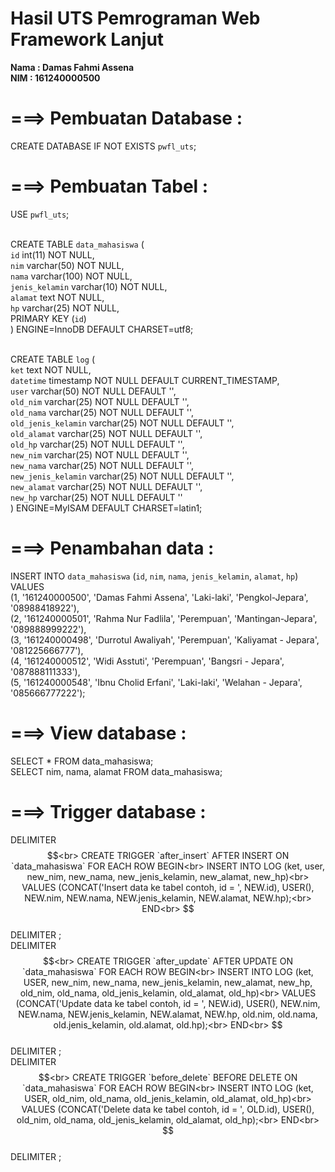 # Hasil UTS Pemrograman Web Framework Lanjut

<strong>Nama  : Damas Fahmi Assena</strong><br>
<strong>NIM   : 161240000500</strong>

# ===> Pembuatan Database :
CREATE DATABASE IF NOT EXISTS `pwfl_uts`;

# ===> Pembuatan Tabel :
USE `pwfl_uts`;<br><br>

CREATE TABLE `data_mahasiswa` (<br>
  `id` int(11) NOT NULL,<br>
  `nim` varchar(50) NOT NULL,<br>
  `nama` varchar(100) NOT NULL,<br>
  `jenis_kelamin` varchar(10) NOT NULL,<br>
  `alamat` text NOT NULL,<br>
  `hp` varchar(25) NOT NULL,<br>
  PRIMARY KEY (`id`)<br>
) ENGINE=InnoDB DEFAULT CHARSET=utf8;<br><br>

CREATE TABLE `log` (<br>
  `ket` text NOT NULL,<br>
  `datetime` timestamp NOT NULL DEFAULT CURRENT_TIMESTAMP,<br>
  `user` varchar(50) NOT NULL DEFAULT '',<br>
  `old_nim` varchar(25) NOT NULL DEFAULT '',<br>
  `old_nama` varchar(25) NOT NULL DEFAULT '',<br>
  `old_jenis_kelamin` varchar(25) NOT NULL DEFAULT '',<br>
  `old_alamat` varchar(25) NOT NULL DEFAULT '',<br>
  `old_hp` varchar(25) NOT NULL DEFAULT '',<br>
  `new_nim` varchar(25) NOT NULL DEFAULT '',<br>
  `new_nama` varchar(25) NOT NULL DEFAULT '',<br>
  `new_jenis_kelamin` varchar(25) NOT NULL DEFAULT '',<br>
  `new_alamat` varchar(25) NOT NULL DEFAULT '',<br>
  `new_hp` varchar(25) NOT NULL DEFAULT ''<br>
) ENGINE=MyISAM DEFAULT CHARSET=latin1;

# ===> Penambahan data :
INSERT INTO `data_mahasiswa` (`id`, `nim`, `nama`, `jenis_kelamin`, `alamat`, `hp`) VALUES<br>
(1, '161240000500', 'Damas Fahmi Assena', 'Laki-laki', 'Pengkol-Jepara', '08988418922'),<br>
(2, '161240000501', 'Rahma Nur Fadlila', 'Perempuan', 'Mantingan-Jepara', '089888999222'),<br>
(3, '161240000498', 'Durrotul Awaliyah', 'Perempuan', 'Kaliyamat - Jepara', '081225666777'),<br>
(4, '161240000512', 'Widi Asstuti', 'Perempuan', 'Bangsri - Jepara', '087888111333'),<br>
(5, '161240000548', 'Ibnu Cholid Erfani', 'Laki-laki', 'Welahan - Jepara', '085666777222');

# ===> View database :
SELECT * FROM data_mahasiswa;<br>
SELECT nim, nama, alamat FROM data_mahasiswa;

# ===> Trigger database :
DELIMITER $$<br>
CREATE TRIGGER `after_insert` AFTER INSERT ON `data_mahasiswa` FOR EACH ROW BEGIN<br>
  INSERT INTO LOG (ket, user, new_nim, new_nama, new_jenis_kelamin, new_alamat, new_hp)<br>
  VALUES (CONCAT('Insert data ke tabel contoh, id = ', NEW.id), USER(), NEW.nim, NEW.nama, NEW.jenis_kelamin, NEW.alamat, NEW.hp);<br>
END<br>
$$<br>
DELIMITER ;<br>
DELIMITER $$<br>
CREATE TRIGGER `after_update` AFTER UPDATE ON `data_mahasiswa` FOR EACH ROW BEGIN<br>
  INSERT INTO LOG (ket, USER, new_nim, new_nama, new_jenis_kelamin, new_alamat, new_hp, old_nim, old_nama, old_jenis_kelamin, old_alamat, old_hp)<br>
  VALUES (CONCAT('Update data ke tabel contoh, id = ', NEW.id), USER(), NEW.nim, NEW.nama, NEW.jenis_kelamin, NEW.alamat, NEW.hp, old.nim, old.nama, old.jenis_kelamin, old.alamat, old.hp);<br>
END<br>
$$<br>
DELIMITER ;<br>
DELIMITER $$<br>
CREATE TRIGGER `before_delete` BEFORE DELETE ON `data_mahasiswa` FOR EACH ROW BEGIN<br>
  INSERT INTO LOG (ket, USER, old_nim, old_nama, old_jenis_kelamin, old_alamat, old_hp)<br>
  VALUES (CONCAT('Delete data ke tabel contoh, id = ', OLD.id), USER(), old_nim, old_nama, old_jenis_kelamin, old_alamat, old_hp);<br>
END<br>
$$<br>
DELIMITER ;